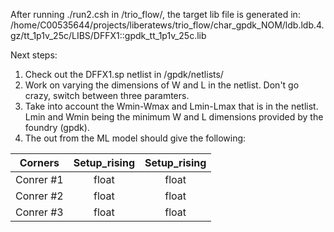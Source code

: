 
After running ./run2.csh in /trio_flow/, the target lib file is generated in:
/home/C00535644/projects/liberatews/trio_flow/char_gpdk_NOM/ldb.ldb.4.gz/tt_1p1v_25c/LIBS/DFFX1::gpdk_tt_1p1v_25c.lib

Next steps:
1) Check out the DFFX1.sp netlist in /gpdk/netlists/
2) Work on varying the dimensions of W and L in the netlist. Don't go crazy, switch between three paramters.
3) Take into account the Wmin-Wmax and Lmin-Lmax that is in the netlist. Lmin and Wmin being the minimum W and L dimensions provided by the foundry (gpdk).
4) The out from the ML model should give the following:

| Corners       | Setup_rising | Setup_rising |
| ------------- |:------------:|:------------:|
| Conrer #1     | float        | float        |
| Conrer #2     | float        | float        |
| Conrer #3     | float        | float        |
